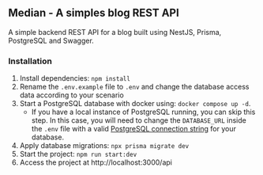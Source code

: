 ## Median - A simples blog REST API

A simple backend REST API for a blog built using NestJS, Prisma, PostgreSQL and Swagger.

### Installation

1. Install dependencies: `npm install`
2. Rename the `.env.example` file to `.env` and change the database access data according to your scenario
3. Start a PostgreSQL database with docker using: `docker compose up -d`.
   - If you have a local instance of PostgreSQL running, you can skip this step. In this case, you will need to change the `DATABASE_URL` inside the `.env` file with a valid [PostgreSQL connection string](https://www.prisma.io/docs/concepts/database-connectors/postgresql#connection-details) for your database.
4. Apply database migrations: `npx prisma migrate dev`
5. Start the project: `npm run start:dev`
6. Access the project at http://localhost:3000/api
